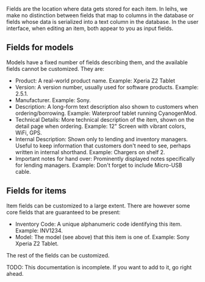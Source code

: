 Fields are the location where data gets stored for each item. In leihs, we make no distinction between fields that map to columns in the database or fields whose data is serialized into a text column in the database. In the user interface, when editing an item, both appear to you as input fields.

## Fields for models

Models have a fixed number of fields describing them, and the available fields cannot be customized. They are:

* Product: A real-world product name. Example: Xperia Z2 Tablet
* Version: A version number, usually used for software products. Example: 2.5.1.
* Manufacturer. Example: Sony.
* Description: A long-form text description also shown to customers when ordering/borrowing. Example: Waterproof tablet running CyanogenMod.
* Technical Details: More technical description of the item, shown on the detail page when ordering. Example: 12" Screen with vibrant colors, WiFi, GPS.
* Internal Description: Shown only to lending and inventory managers. Useful to keep information that customers don't need to see, perhaps written in internal shorthand. Example: Chargers on shelf 2.
* Important notes for hand over: Prominently displayed notes specifically for lending managers. Example: Don't forget to include Micro-USB cable.

## Fields for items

Item fields can be customized to a large extent. There are however some core fields that are guaranteed to be present:

* Inventory Code: A unique alphanumeric code identifying this item. Example: INV1234.
* Model: The model (see above) that this item is one of. Example: Sony Xperia Z2 Tablet.

The rest of the fields can be customized.

TODO: This documentation is incomplete. If you want to add to it, go right ahead.

